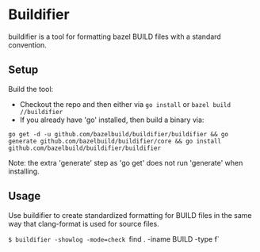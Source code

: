 # Buildifier
buildifier is a tool for formatting bazel BUILD files with a standard convention.

## Setup

Build the tool:
* Checkout the repo and then either via `go install` or `bazel build //buildifier`
* If you already have 'go' installed, then build a binary via: 

`go get -d -u github.com/bazelbuild/buildifier/buildifier && go generate github.com/bazelbuild/buildifier/core && go install github.com/bazelbuild/buildifier/buildifier`

Note: the extra 'generate' step as 'go get' does not run 'generate' when installing.

## Usage

Use buildifier to create standardized formatting for BUILD files in the
same way that clang-format is used for source files.

`$ buildifier -showlog -mode=check `find . -iname BUILD -type f`
